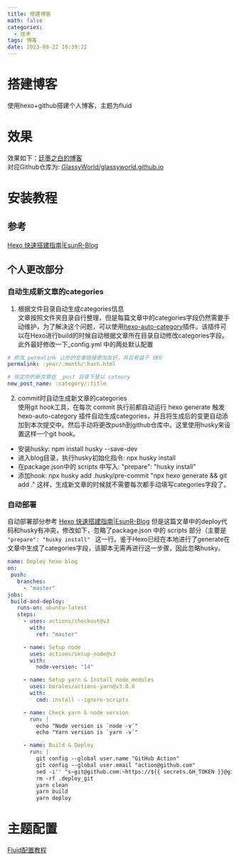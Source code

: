 ```yaml
---
title: 搭建博客
math: false
categories:
  - 技术
tags: 博客
date: 2023-08-22 18:39:22
---
```

# 搭建博客
使用hexo+github搭建个人博客，主题为fluid
# 效果
效果如下：[廷墨之白的博客](glassyworld.github.io)  
对应Github仓库为: [GlassyWorld/glassyworld.github.io](https://github.com/GlassyWorld/glassyworld.github.io)
# 安装教程
## 参考
[Hexo 快速搭建指南|EsunR-Blog](https://blog.esunr.xyz/2022/06/64163235c30f.html#1-%E5%AE%89%E8%A3%85%E4%B8%8E%E4%BD%BF%E7%94%A8-Hexo)  
## 个人更改部分  
### 自动生成新文章的categories
1. 根据文件目录自动生成categories信息  
 文章按照文件夹目录自行整理，但是每篇文章中的categories字段仍然需要手动维护，为了解决这个问题，可以使用[hexo-auto-category](https://github.com/xu-song/hexo-auto-category)插件。该插件可以在Hexo进行build的时候自动根据文章所在目录自动修改categories字段。  
 此外最好修改一下_config.yml 中的两处默认配置  
 ```yaml 
 # 修改 permalink 让你的文章链接更加友好，并且有益于 SEO
 permalink: :year/:month/:hash.html

 # 规定你的新文章在 _post 目录下是以 cateory 
 new_post_name: :category/:title
 ```
2. commit时自动生成新文章的categories  
 使用git hook工具，在每次 commit 执行前都自动运行 hexo generate 触发 hexo-auto-category 插件自动生成categories，并且将生成后的变更自动添加到本次提交中。然后手动将更改push到github仓库中。这里使用husky来设置这样一个git hook。
 * 安装husky: npm install husky --save-dev
 * 进入blog目录，执行husky初始化指令: npx husky install
 * 在package.json中的 scripts 中写入: "prepare": "husky install"
 * 添加hook: npx husky add .husky/pre-commit "npx hexo generate && git add ."
这样，生成新文章的时候就不需要每次都手动填写categories字段了。
### 自动部署
自动部署部分参考 
[Hexo 快速搭建指南|EsunR-Blog](https://blog.esunr.xyz/2022/06/64163235c30f.html#1-%E5%AE%89%E8%A3%85%E4%B8%8E%E4%BD%BF%E7%94%A8-Hexo)
但是这篇文章中的deploy代码和husky有冲突，修改如下，忽略了package.json 中的 scripts 部分（主要是 `"prepare": "husky install" ` 这一行。鉴于Hexo已经在本地进行了generate在文章中生成了categories字段，该脚本无需再进行这一步骤，因此忽略husky。 
 ```yaml
name: Deploy hexo blog
on:
  push:
    branches:
      - "master"
jobs:
  build-and-deploy:
    runs-on: ubuntu-latest
    steps:
      - uses: actions/checkout@v3
        with:
          ref: "master"

      - name: Setup node
        uses: actions/setup-node@v3
        with:
          node-version: "14"

      - name: Setup yarn & Install node_modules
        uses: borales/actions-yarn@v3.0.0
        with:
          cmd: install --ignore-scripts

      - name: Check yarn & node version
        run: |
          echo "Node version is `node -v`"
          echo "Yarn version is `yarn -v`"

      - name: Build & Deploy
        run: |
          git config --global user.name "GitHub Action"
          git config --global user.email "action@github.com"
          sed -i'' "s~git@github.com:~https://${{ secrets.GH_TOKEN }}@github.com/~" _config.yml
          rm -rf .deploy_git
          yarn clean
          yarn build
          yarn deploy
 ```

# 主题配置
[Fluid配置教程](https://hexo.fluid-dev.com/docs/guide/#%E5%85%B3%E4%BA%8E%E6%8C%87%E5%8D%97)